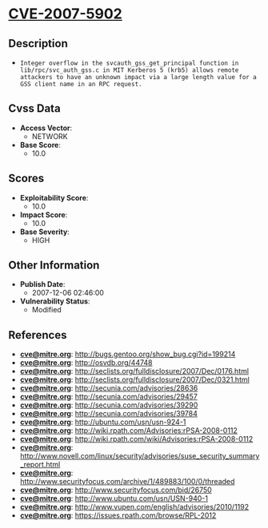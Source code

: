 
# [CVE-2007-5902](http://bugs.gentoo.org/show_bug.cgi?id=199214)

## Description

- `Integer overflow in the svcauth_gss_get_principal function in lib/rpc/svc_auth_gss.c in MIT Kerberos 5 (krb5) allows remote attackers to have an unknown impact via a large length value for a GSS client name in an RPC request.`

## Cvss Data

- **Access Vector**:
  - NETWORK
- **Base Score**:
  - 10.0

## Scores

- **Exploitability Score**:
  - 10.0
- **Impact Score**:
  - 10.0
- **Base Severity**:
  - HIGH

## Other Information

- **Publish Date**:
  - 2007-12-06 02:46:00
- **Vulnerability Status**:
  - Modified

## References

- **cve@mitre.org**: http://bugs.gentoo.org/show_bug.cgi?id=199214
- **cve@mitre.org**: http://osvdb.org/44748
- **cve@mitre.org**: http://seclists.org/fulldisclosure/2007/Dec/0176.html
- **cve@mitre.org**: http://seclists.org/fulldisclosure/2007/Dec/0321.html
- **cve@mitre.org**: http://secunia.com/advisories/28636
- **cve@mitre.org**: http://secunia.com/advisories/29457
- **cve@mitre.org**: http://secunia.com/advisories/39290
- **cve@mitre.org**: http://secunia.com/advisories/39784
- **cve@mitre.org**: http://ubuntu.com/usn/usn-924-1
- **cve@mitre.org**: http://wiki.rpath.com/Advisories:rPSA-2008-0112
- **cve@mitre.org**: http://wiki.rpath.com/wiki/Advisories:rPSA-2008-0112
- **cve@mitre.org**: http://www.novell.com/linux/security/advisories/suse_security_summary_report.html
- **cve@mitre.org**: http://www.securityfocus.com/archive/1/489883/100/0/threaded
- **cve@mitre.org**: http://www.securityfocus.com/bid/26750
- **cve@mitre.org**: http://www.ubuntu.com/usn/USN-940-1
- **cve@mitre.org**: http://www.vupen.com/english/advisories/2010/1192
- **cve@mitre.org**: https://issues.rpath.com/browse/RPL-2012
